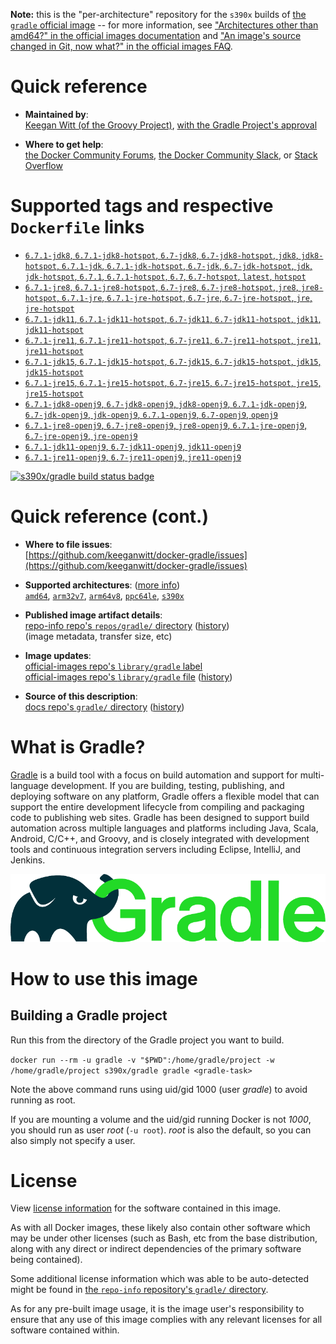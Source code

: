 <!--

********************************************************************************

WARNING:

    DO NOT EDIT "gradle/README.md"

    IT IS AUTO-GENERATED

    (from the other files in "gradle/" combined with a set of templates)

********************************************************************************

-->

**Note:** this is the "per-architecture" repository for the `s390x` builds of [the `gradle` official image](https://hub.docker.com/_/gradle) -- for more information, see ["Architectures other than amd64?" in the official images documentation](https://github.com/docker-library/official-images#architectures-other-than-amd64) and ["An image's source changed in Git, now what?" in the official images FAQ](https://github.com/docker-library/faq#an-images-source-changed-in-git-now-what).

# Quick reference

-	**Maintained by**:  
	[Keegan Witt (of the Groovy Project)](https://github.com/keeganwitt/docker-gradle), [with the Gradle Project's approval](https://discuss.gradle.org/t/official-docker-images/21159/8)

-	**Where to get help**:  
	[the Docker Community Forums](https://forums.docker.com/), [the Docker Community Slack](https://dockr.ly/slack), or [Stack Overflow](https://stackoverflow.com/search?tab=newest&q=docker)

# Supported tags and respective `Dockerfile` links

-	[`6.7.1-jdk8`, `6.7.1-jdk8-hotspot`, `6.7-jdk8`, `6.7-jdk8-hotspot`, `jdk8`, `jdk8-hotspot`, `6.7.1-jdk`, `6.7.1-jdk-hotspot`, `6.7-jdk`, `6.7-jdk-hotspot`, `jdk`, `jdk-hotspot`, `6.7.1`, `6.7.1-hotspot`, `6.7`, `6.7-hotspot`, `latest`, `hotspot`](https://github.com/keeganwitt/docker-gradle/blob/fa9021708ab3315acbf4208125f6ca316e903ac6/hotspot/jdk8/Dockerfile)
-	[`6.7.1-jre8`, `6.7.1-jre8-hotspot`, `6.7-jre8`, `6.7-jre8-hotspot`, `jre8`, `jre8-hotspot`, `6.7.1-jre`, `6.7.1-jre-hotspot`, `6.7-jre`, `6.7-jre-hotspot`, `jre`, `jre-hotspot`](https://github.com/keeganwitt/docker-gradle/blob/fa9021708ab3315acbf4208125f6ca316e903ac6/hotspot/jre8/Dockerfile)
-	[`6.7.1-jdk11`, `6.7.1-jdk11-hotspot`, `6.7-jdk11`, `6.7-jdk11-hotspot`, `jdk11`, `jdk11-hotspot`](https://github.com/keeganwitt/docker-gradle/blob/fa9021708ab3315acbf4208125f6ca316e903ac6/hotspot/jdk11/Dockerfile)
-	[`6.7.1-jre11`, `6.7.1-jre11-hotspot`, `6.7-jre11`, `6.7-jre11-hotspot`, `jre11`, `jre11-hotspot`](https://github.com/keeganwitt/docker-gradle/blob/fa9021708ab3315acbf4208125f6ca316e903ac6/hotspot/jre11/Dockerfile)
-	[`6.7.1-jdk15`, `6.7.1-jdk15-hotspot`, `6.7-jdk15`, `6.7-jdk15-hotspot`, `jdk15`, `jdk15-hotspot`](https://github.com/keeganwitt/docker-gradle/blob/fa9021708ab3315acbf4208125f6ca316e903ac6/hotspot/jdk15/Dockerfile)
-	[`6.7.1-jre15`, `6.7.1-jre15-hotspot`, `6.7-jre15`, `6.7-jre15-hotspot`, `jre15`, `jre15-hotspot`](https://github.com/keeganwitt/docker-gradle/blob/fa9021708ab3315acbf4208125f6ca316e903ac6/hotspot/jre15/Dockerfile)
-	[`6.7.1-jdk8-openj9`, `6.7-jdk8-openj9`, `jdk8-openj9`, `6.7.1-jdk-openj9`, `6.7-jdk-openj9`, `jdk-openj9`, `6.7.1-openj9`, `6.7-openj9`, `openj9`](https://github.com/keeganwitt/docker-gradle/blob/fa9021708ab3315acbf4208125f6ca316e903ac6/openj9/jdk8/Dockerfile)
-	[`6.7.1-jre8-openj9`, `6.7-jre8-openj9`, `jre8-openj9`, `6.7.1-jre-openj9`, `6.7-jre-openj9`, `jre-openj9`](https://github.com/keeganwitt/docker-gradle/blob/fa9021708ab3315acbf4208125f6ca316e903ac6/openj9/jre8/Dockerfile)
-	[`6.7.1-jdk11-openj9`, `6.7-jdk11-openj9`, `jdk11-openj9`](https://github.com/keeganwitt/docker-gradle/blob/fa9021708ab3315acbf4208125f6ca316e903ac6/openj9/jdk11/Dockerfile)
-	[`6.7.1-jre11-openj9`, `6.7-jre11-openj9`, `jre11-openj9`](https://github.com/keeganwitt/docker-gradle/blob/fa9021708ab3315acbf4208125f6ca316e903ac6/openj9/jre11/Dockerfile)

[![s390x/gradle build status badge](https://img.shields.io/jenkins/s/https/doi-janky.infosiftr.net/job/multiarch/job/s390x/job/gradle.svg?label=s390x/gradle%20%20build%20job)](https://doi-janky.infosiftr.net/job/multiarch/job/s390x/job/gradle/)

# Quick reference (cont.)

-	**Where to file issues**:  
	[https://github.com/keeganwitt/docker-gradle/issues](https://github.com/keeganwitt/docker-gradle/issues)

-	**Supported architectures**: ([more info](https://github.com/docker-library/official-images#architectures-other-than-amd64))  
	[`amd64`](https://hub.docker.com/r/amd64/gradle/), [`arm32v7`](https://hub.docker.com/r/arm32v7/gradle/), [`arm64v8`](https://hub.docker.com/r/arm64v8/gradle/), [`ppc64le`](https://hub.docker.com/r/ppc64le/gradle/), [`s390x`](https://hub.docker.com/r/s390x/gradle/)

-	**Published image artifact details**:  
	[repo-info repo's `repos/gradle/` directory](https://github.com/docker-library/repo-info/blob/master/repos/gradle) ([history](https://github.com/docker-library/repo-info/commits/master/repos/gradle))  
	(image metadata, transfer size, etc)

-	**Image updates**:  
	[official-images repo's `library/gradle` label](https://github.com/docker-library/official-images/issues?q=label%3Alibrary%2Fgradle)  
	[official-images repo's `library/gradle` file](https://github.com/docker-library/official-images/blob/master/library/gradle) ([history](https://github.com/docker-library/official-images/commits/master/library/gradle))

-	**Source of this description**:  
	[docs repo's `gradle/` directory](https://github.com/docker-library/docs/tree/master/gradle) ([history](https://github.com/docker-library/docs/commits/master/gradle))

# What is Gradle?

[Gradle](https://gradle.org/) is a build tool with a focus on build automation and support for multi-language development. If you are building, testing, publishing, and deploying software on any platform, Gradle offers a flexible model that can support the entire development lifecycle from compiling and packaging code to publishing web sites. Gradle has been designed to support build automation across multiple languages and platforms including Java, Scala, Android, C/C++, and Groovy, and is closely integrated with development tools and continuous integration servers including Eclipse, IntelliJ, and Jenkins.

![logo](https://raw.githubusercontent.com/docker-library/docs/c3d3ca6beed000f9ba6eabc98f3399158f520256/gradle/logo.png)

# How to use this image

## Building a Gradle project

Run this from the directory of the Gradle project you want to build.

`docker run --rm -u gradle -v "$PWD":/home/gradle/project -w /home/gradle/project s390x/gradle gradle <gradle-task>`

Note the above command runs using uid/gid 1000 (user *gradle*) to avoid running as root.

If you are mounting a volume and the uid/gid running Docker is not *1000*, you should run as user *root* (`-u root`). *root* is also the default, so you can also simply not specify a user.

# License

View [license information](https://gradle.org/license/) for the software contained in this image.

As with all Docker images, these likely also contain other software which may be under other licenses (such as Bash, etc from the base distribution, along with any direct or indirect dependencies of the primary software being contained).

Some additional license information which was able to be auto-detected might be found in [the `repo-info` repository's `gradle/` directory](https://github.com/docker-library/repo-info/tree/master/repos/gradle).

As for any pre-built image usage, it is the image user's responsibility to ensure that any use of this image complies with any relevant licenses for all software contained within.
